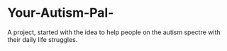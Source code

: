 # Your-Autism-Pal-
A project, started with the idea to help people on the autism spectre with their daily life struggles.

